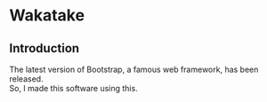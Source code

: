 # Wakatake
## Introduction
The latest version of Bootstrap, a famous web framework, has been released.  
So, I made this software using this.
